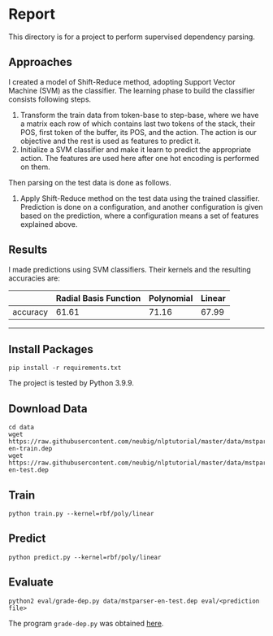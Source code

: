 # Report

This directory is for a project to perform supervised dependency parsing.


## Approaches

I created a model of Shift-Reduce method, adopting Support Vector Machine (SVM) as the classifier. The learning phase to build the classifier consists following steps.

1. Transform the train data from token-base to step-base, where we have a matrix each row of which contains last two tokens of the stack, their POS, first token of the buffer, its POS, and the action. The action is our objective and the rest is used as features to predict it.
1. Initialize a SVM classifier and make it learn to predict the appropriate action. The features are used here after one hot encoding is performed on them.

Then parsing on the test data is done as follows.

1. Apply Shift-Reduce method on the test data using the trained classifier. Prediction is done on a configuration, and another configuration is given based on the prediction, where a configuration means a set of features explained above.


## Results

I made predictions using SVM classifiers. Their kernels and the resulting accuracies are:

|          | Radial Basis Function | Polynomial | Linear |
| -------- | --------------------- | ---------- | ------ |
| accuracy | 61.61                 | 71.16      | 67.99  |


---


## Install Packages

```
pip install -r requirements.txt
```

The project is tested by Python 3.9.9.


## Download Data

```
cd data
wget https://raw.githubusercontent.com/neubig/nlptutorial/master/data/mstparser-en-train.dep
wget https://raw.githubusercontent.com/neubig/nlptutorial/master/data/mstparser-en-test.dep
```


## Train

```
python train.py --kernel=rbf/poly/linear
```


## Predict

```
python predict.py --kernel=rbf/poly/linear
```


## Evaluate

```
python2 eval/grade-dep.py data/mstparser-en-test.dep eval/<prediction file>
```

The program `grade-dep.py` was obtained [here](https://github.com/neubig/nlptutorial/tree/master/script).
